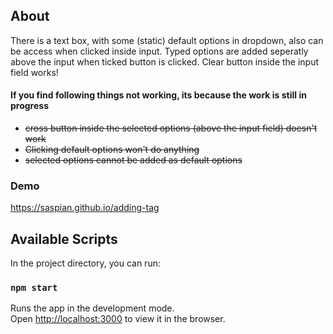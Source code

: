 ## About
There is a text box, with some (static) default options in dropdown, also can be access when clicked inside input. Typed options are added seperatly above the input when ticked button is clicked. Clear button inside the input field works!

#### If you find following things not working, its because the work is still in progress
- ~~cross button inside the selected options (above the input field) doesn't work~~
- ~~Clicking default options won't do anything~~
- ~~selected options cannot be added as default options~~

### Demo
https://saspian.github.io/adding-tag

## Available Scripts

In the project directory, you can run:

### `npm start`

Runs the app in the development mode.<br />
Open [http://localhost:3000](http://localhost:3000) to view it in the browser.

